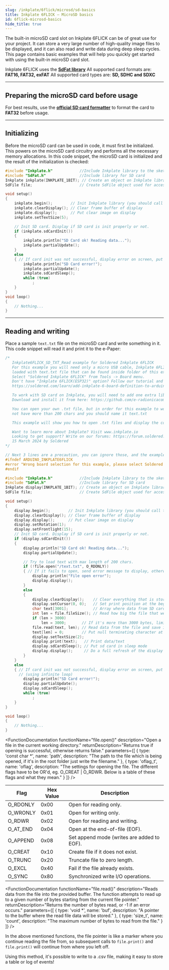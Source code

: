 ```yaml
---
slug: /inkplate/6flick/microsd/sd-basics
title: Inkplate 6FLICK – MicroSD basics
id: 6flick-microsd-basics
hide_title: true
---
```


<SectionTitle title="MicroSD basics" backgroundImage="/img/microsd.jpg" />

The built-in microSD card slot on Inkplate 6FLICK can be of great use for your project. It can store a very large number of high-quality image files to be displayed, and it can also read and write data during deep sleep cycles. This page contains basic examples that will help you quickly get started with using the built-in microSD card slot.

<CenteredImage src="/img/inkplate10/10_sdcard.jpg" alt="MicroSD card slot on Inkplate 6FLICK" caption="MicroSD card slot on Inkplate 6FLICK" width="600px" />

<InfoBox>Inkplate 6FLICK  uses the [**SdFat library**](https://github.com/greiman/SdFat)</InfoBox>
<WarningBox>All supported card formats are: **FAT16, FAT32, exFAT**</WarningBox>
<WarningBox>All supported card types are: **SD, SDHC and SDXC**</WarningBox>

---

## Preparing the microSD card before usage

For best results, use the [**official SD card formatter**](https://www.sdcard.org/downloads/formatter/) to format the card to **FAT32** before usage.

<CenteredImage src="/img/inkplate10/sdcard_formatter.png" alt="Official SD card formatter" caption="The official SD Card formatter" width="400px" />

---

## Initializing

Before the microSD card can be used in code, it must first be initialized. This powers on the microSD card circuitry and performs all the necessary memory allocations. In this code snippet, the microSD card is initialized and the result of the initialization is checked:
```cpp
#include "Inkplate.h"            //Include Inkplate library to the sketch
#include "SdFat.h"               //Include library for SD card
Inkplate inkplate(INKPLATE_1BIT); // Create an object on Inkplate library and also set library into 1 Bit mode (BW)
SdFile file;                     // Create SdFile object used for accessing files on SD card

void setup()
{
    inkplate.begin();        // Init Inkplate library (you should call this function ONLY ONCE)
    inkplate.clearDisplay(); // Clear frame buffer of display
    inkplate.display();      // Put clear image on display
    inkplate.setTextSize(5);

    // Init SD card. Display if SD card is init properly or not.
    if (inkplate.sdCardInit())
    {
        inkplate.println("SD Card ok! Reading data...");
        inkplate.partialUpdate();
    }
    else
    { // If card init was not successful, display error on screen, put sd card in sleep mode, and stop the program (using infinite loop)
        inkplate.println("SD Card error!");        
        inkplate.partialUpdate();
        inkplate.sdCardSleep();
        while (true)
            ;
    }
}
void loop()
{
    // Nothing...
}
```
<FunctionDocumentation
    functionname="inkplate.sdCardInit()"
    description="Initializes sd card trough SPI."
    returnDescription="Returns true if the initialization was successful, otherwise returns false."
/>

---

## Reading and writing
Place a sample `text.txt` file on the microSD card and write something in it. This code snippet will read it and print it to the e-Paper:
```cpp
/*
   Inkplate6FLICK_SD_TXT_Read example for Soldered Inkplate 6FLICK
   For this example you will need only a micro USB cable, Inkplate 6FLICK and a SD card
   loaded with text.txt file that can be found inside folder of this example.
   Select "Soldered Inkplate 6FLICK" from Tools -> Board menu.
   Don't have "Inkplate 6FLICK(ESP32)" option? Follow our tutorial and add it:
   https://soldered.com/learn/add-inkplate-6-board-definition-to-arduino-ide/

   To work with SD card on Inkplate, you will need to add one extra library.
   Download and install it from here: https://github.com/e-radionicacom/Inkplate-6-SDFat-Arduino-Library

   You can open your own .txt file, but in order for this example to work properly it should
   not have more than 200 chars and you should name it text.txt

   This example will show you how to open .txt files and display the content of that file on the Inkplate epaper display.

   Want to learn more about Inkplate? Visit www.inkplate.io
   Looking to get support? Write on our forums: https://forum.soldered.com/
   15 March 2024 by Soldered
*/

// Next 3 lines are a precaution, you can ignore those, and the example would also work without them
#ifndef ARDUINO_INKPLATE6FLICK
#error "Wrong board selection for this example, please select Soldered Inkplate 6FLICK"
#endif

#include "Inkplate.h"            //Include Inkplate library to the sketch
#include "SdFat.h"               //Include library for SD card
Inkplate display(INKPLATE_1BIT); // Create an object on Inkplate library and also set library into 1 Bit mode (BW)
SdFile file;                     // Create SdFile object used for accessing files on SD card

void setup()
{
    display.begin();        // Init Inkplate library (you should call this function ONLY ONCE)
    display.clearDisplay(); // Clear frame buffer of display
    display.display();      // Put clear image on display
    display.setRotation(1);
    display.setFrontlight(15);
    // Init SD card. Display if SD card is init properly or not.
    if (display.sdCardInit())
    {
        display.println("SD Card ok! Reading data...");
        display.partialUpdate();

        // Try to load text with max length of 200 chars.
        if (!file.open("/text.txt", O_RDONLY))
        { // If it fails to open, send error message to display, otherwise read the file.
            display.println("File open error");
            display.display();
        }
        else
        {
            display.clearDisplay();    // Clear everything that is stored in the frame buffer of the epaper
            display.setCursor(0, 0);   // Set print position at the beginning of the screen
            char text[3001];           // Array where data from SD card is stored (max 200 chars here)
            int len = file.fileSize(); // Read how big the file that we are opening is
            if (len > 3000)
                len = 3000;       // If it's more than 3000 bytes, limit to max 3000 bytes
            file.read(text, len); // Read data from the file and save it in the text array
            text[len] = 0;        // Put null terminating character at the end of the data
            display.setTextSize(2);
            display.print(text);   // Print data/text
            display.sdCardSleep(); // Put sd card in sleep mode
            display.display();     // Do a full refresh of the display
        }
    }
    else
    { // If card init was not successful, display error on screen, put sd card in sleep mode, and stop the program
      // (using infinite loop)
        display.println("SD Card error!");
        display.partialUpdate();
        display.sdCardSleep();
        while (true)
            ;
    }
}

void loop()
{
    // Nothing...
}

```

<FunctionDocumentation
    functionName="file.open()"
    description="Open a file in the current working directory."
    returnDescription="Returns true if opening is successful, otherwise returns false."
    parameters={[ 
      { type: 'const char *', name: 'path', description: "The path to the file which is being opened, if it's in the root folder just write the filename." },
      { type: 'oflag_t', name: 'oflag', description: "The settings for opening the file. The different flags have to be OR'd, eg. O_CREAT | O_RDWR. Below is a table of these flags and what they mean." }
    ]}
 />

| Flag     | Hex Value | Description                                |
|----------|-----------|--------------------------------------------|
| O_RDONLY | 0x00      | Open for reading only.                     |
| O_WRONLY | 0x01      | Open for writing only.                     |
| O_RDWR   | 0x02      | Open for reading and writing.              |
| O_AT_END | 0x04      | Open at the end-of-file (EOF).             |
| O_APPEND | 0x08      | Set append mode (writes are added to EOF). |
| O_CREAT  | 0x10      | Create file if it does not exist.          |
| O_TRUNC  | 0x20      | Truncate file to zero length.              |
| O_EXCL   | 0x40      | Fail if the file already exists.           |
| O_SYNC   | 0x80      | Synchronized write I/O operations.         |

<FunctionDocumentation
    functionName="file.fileSize()"
    description="Returns the total number of bytes in a file."
    returnType="uint32_t"
/>

<FunctionDocumentation
  functionName="file.read()"
  description="Reads data from the file into the provided buffer. The function attempts to read up to a given number of bytes starting from the current file pointer."
  returnDescription="Returns the number of bytes read, or -1 if an error occurs."
  parameters={[ 
    { type: 'void *', name: 'buf', description: "A pointer to the buffer where the read file data will be stored." },
    { type: 'size_t', name: 'count', description: "The maximum number of bytes to read from the file." }
  ]}
 />

<InfoBox>In the above mentioned functions, the file pointer is like a marker where you continue reading the file from, so subsequent calls to `file.print()` and `file.print()` will continue from where you left off.</InfoBox>

<InfoBox>Using this method, it's possible to write to a .csv file, making it easy to store a table or log of events!</InfoBox>

<QuickLink 
  title="Inkplate6FLICK_SD_TXT_Read.ino" 
  description="This example will show you how to open .txt files and display the content of that file on Inkplate epaper display."
  url="https://github.com/SolderedElectronics/Inkplate-Arduino-library/tree/dev/examples/Inkplate6FLICK/Advanced/SD/Inkplate6FLICK_SD_TXT_Read" 
/>

<QuickLink 
  title="Inkplate6FLICK_SD_TXT_Write.ino" 
  description="This example will show you how to write to a .txt file."
  url="https://github.com/SolderedElectronics/Inkplate-Arduino-library/blob/dev/examples/Inkplate6FLICK/Advanced/SD/Inkplate6FLICK_SD_TXT_Write/Inkplate6FLICK_SD_TXT_Write.ino" 
/>